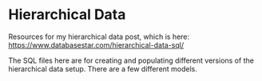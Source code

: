 # Hierarchical Data
Resources for my hierarchical data post, which is here: https://www.databasestar.com/hierarchical-data-sql/

The SQL files here are for creating and populating different versions of the hierarchical data setup. There are a few different models.
